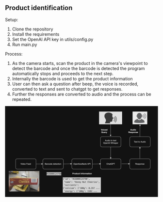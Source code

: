 ## Product identification

Setup:
1. Clone the repository
2. Install the requirements 
3. Set the OpenAI API key in utils/config.py
4. Run main.py

Process:
1. As the camera starts, scan the product in the camera's viewpoint to detect the barcode and once the barcode is detected the program automatically stops and proceeds to the next step.
2. Internally the barcode is used to get the product information
3. User can then ask a question after beep, the voice is recorded, converted to text and sent to chatgpt to get responses.
4. Further the responses are converted to audio and the process can be repeated.

![Pipeline](images/Pipeline_diagram.png)


